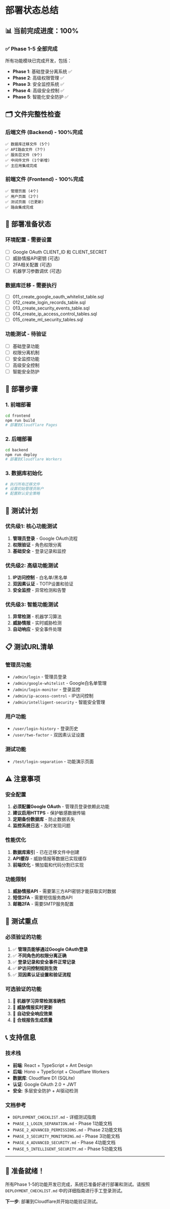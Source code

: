 # 部署状态总结

## 📊 **当前完成进度：100%**

### ✅ **Phase 1-5 全部完成**

所有功能模块已完成开发，包括：
- **Phase 1**: 基础登录分离系统 ✅
- **Phase 2**: 高级权限管理 ✅  
- **Phase 3**: 安全监控系统 ✅
- **Phase 4**: 高级安全控制 ✅
- **Phase 5**: 智能化安全防护 ✅

## 🗂️ **文件完整性检查**

### **后端文件 (Backend) - 100%完成**
```
✅ 数据库迁移文件 (5个)
✅ API路由文件 (7个)  
✅ 服务层文件 (9个)
✅ 中间件文件 (1个新增)
✅ 主应用集成完成
```

### **前端文件 (Frontend) - 100%完成**
```
✅ 管理页面 (4个)
✅ 用户页面 (2个)
✅ 测试页面 (已更新)
✅ 路由集成完成
```

## 🔧 **部署准备状态**

### **环境配置 - 需要设置**
- [ ] Google OAuth CLIENT_ID 和 CLIENT_SECRET
- [ ] 威胁情报API密钥 (可选)
- [ ] 2FA相关配置 (可选)
- [ ] 机器学习参数调优 (可选)

### **数据库迁移 - 需要执行**
- [ ] 011_create_google_oauth_whitelist_table.sql
- [ ] 012_create_login_records_table.sql
- [ ] 013_create_security_events_table.sql  
- [ ] 014_create_ip_access_control_tables.sql
- [ ] 015_create_ml_security_tables.sql

### **功能测试 - 待验证**
- [ ] 基础登录功能
- [ ] 权限分离机制
- [ ] 安全监控功能
- [ ] 高级安全控制
- [ ] 智能安全防护

## 🚀 **部署步骤**

### **1. 前端部署**
```bash
cd frontend
npm run build
# 部署到Cloudflare Pages
```

### **2. 后端部署**
```bash
cd backend  
npm run deploy
# 部署到Cloudflare Workers
```

### **3. 数据库初始化**
```bash
# 执行所有迁移文件
# 设置初始管理员账户
# 配置默认安全策略
```

## 🧪 **测试计划**

### **优先级1: 核心功能测试**
1. **管理员登录** - Google OAuth流程
2. **权限验证** - 角色权限分离
3. **基础安全** - 登录记录和监控

### **优先级2: 高级功能测试**  
1. **IP访问控制** - 白名单/黑名单
2. **双因素认证** - TOTP设置和验证
3. **安全监控** - 异常检测和告警

### **优先级3: 智能功能测试**
1. **异常检测** - 机器学习算法
2. **威胁情报** - 实时威胁检测
3. **自动响应** - 安全事件处理

## 📋 **测试URL清单**

### **管理员功能**
- `/admin/login` - 管理员登录
- `/admin/google-whitelist` - Google白名单管理
- `/admin/login-monitor` - 登录监控
- `/admin/ip-access-control` - IP访问控制
- `/admin/intelligent-security` - 智能安全管理

### **用户功能**  
- `/user/login-history` - 登录历史
- `/user/two-factor` - 双因素认证设置

### **测试功能**
- `/test/login-separation` - 功能演示页面

## ⚠️ **注意事项**

### **安全配置**
1. **必须配置Google OAuth** - 管理员登录依赖此功能
2. **建议启用HTTPS** - 保护敏感数据传输
3. **定期备份数据库** - 防止数据丢失
4. **监控系统日志** - 及时发现问题

### **性能优化**
1. **数据库索引** - 已在迁移文件中创建
2. **API缓存** - 威胁情报等数据已实现缓存
3. **前端优化** - 懒加载和代码分割已实现

### **功能限制**
1. **威胁情报API** - 需要第三方API密钥才能获取实时数据
2. **短信2FA** - 需要短信服务商API
3. **邮箱2FA** - 需要SMTP服务配置

## 🎯 **测试重点**

### **必须验证的功能**
1. ✅ **管理员能够通过Google OAuth登录**
2. ✅ **不同角色的权限分离正确**
3. ✅ **登录记录和安全事件正常记录**
4. ✅ **IP访问控制规则生效**
5. ✅ **双因素认证设置和验证流程**

### **可选验证的功能**
1. 🔄 **机器学习异常检测准确性**
2. 🔄 **威胁情报实时更新**
3. 🔄 **自动安全响应效果**
4. 🔄 **合规报告生成质量**

## 📞 **支持信息**

### **技术栈**
- **前端**: React + TypeScript + Ant Design
- **后端**: Hono + TypeScript + Cloudflare Workers
- **数据库**: Cloudflare D1 (SQLite)
- **认证**: Google OAuth 2.0 + JWT
- **安全**: 多层安全防护 + AI驱动检测

### **文档参考**
- `DEPLOYMENT_CHECKLIST.md` - 详细测试指南
- `PHASE_1_LOGIN_SEPARATION.md` - Phase 1功能文档
- `PHASE_2_ADVANCED_PERMISSIONS.md` - Phase 2功能文档  
- `PHASE_3_SECURITY_MONITORING.md` - Phase 3功能文档
- `PHASE_4_ADVANCED_SECURITY.md` - Phase 4功能文档
- `PHASE_5_INTELLIGENT_SECURITY.md` - Phase 5功能文档

---

## 🎉 **准备就绪！**

所有Phase 1-5的功能开发已完成，系统已准备好进行部署和测试。请按照 `DEPLOYMENT_CHECKLIST.md` 中的详细指南进行手工登录测试。

**下一步**: 部署到Cloudflare并开始功能验证测试。
